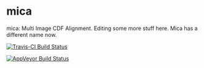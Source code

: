 # mica
mica: Multi Image CDF Alignment. Editing some more stuff here. Mica has a different name now.


[![Travis-CI Build Status](https://travis-ci.org/julia-wrobel/mica.svg?branch=master)](https://travis-ci.org/julia-wrobel/mica)

[![AppVeyor Build Status](https://ci.appveyor.com/api/projects/status/github/julia-wrobel/mica?branch=master&svg=true)](https://ci.appveyor.com/project/julia-wrobel/mica)
